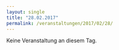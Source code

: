 ```yaml
---
layout: single
title: "28.02.2017"
permalink: /veranstaltungen/2017/02/28/
---
```


Keine Veranstaltung an diesem Tag.
